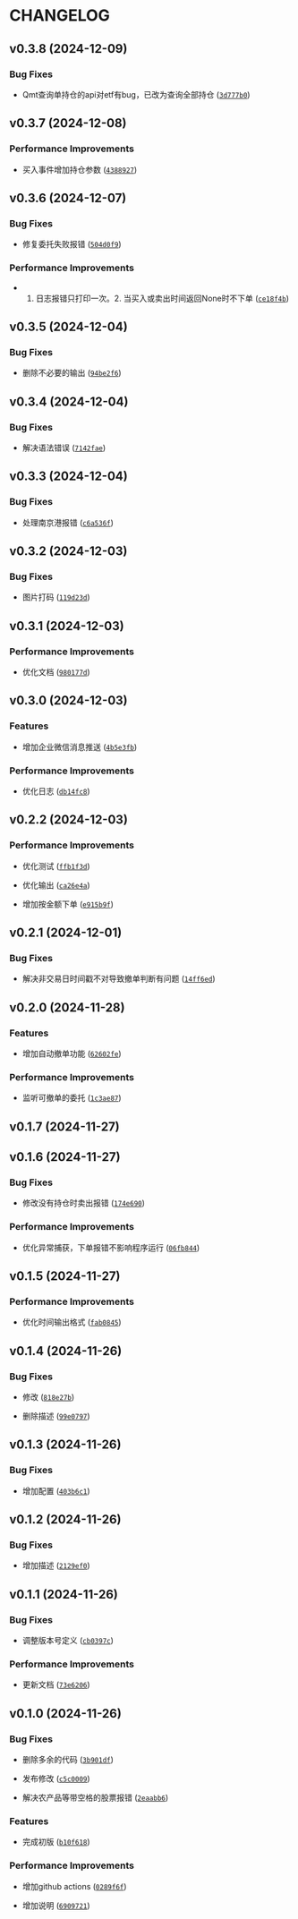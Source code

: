 # CHANGELOG


## v0.3.8 (2024-12-09)

### Bug Fixes

- Qmt查询单持仓的api对etf有bug，已改为查询全部持仓
  ([`3d777b0`](https://github.com/zsrl/tdxtrader/commit/3d777b06e663d1fa5f91264b6da405900921e3d1))


## v0.3.7 (2024-12-08)

### Performance Improvements

- 买入事件增加持仓参数
  ([`4388927`](https://github.com/zsrl/tdxtrader/commit/4388927e9878e59320d7f385d080245a9c6e8d4b))


## v0.3.6 (2024-12-07)

### Bug Fixes

- 修复委托失败报错
  ([`504d0f9`](https://github.com/zsrl/tdxtrader/commit/504d0f926a200e369f662653938ff2df1793b64e))

### Performance Improvements

- 1. 日志报错只打印一次。2. 当买入或卖出时间返回None时不下单
  ([`ce18f4b`](https://github.com/zsrl/tdxtrader/commit/ce18f4b7797681affdaa6592ad11072c22a9c477))


## v0.3.5 (2024-12-04)

### Bug Fixes

- 删除不必要的输出
  ([`94be2f6`](https://github.com/zsrl/tdxtrader/commit/94be2f6fa349f3d183a5745d4c199277a2985b4e))


## v0.3.4 (2024-12-04)

### Bug Fixes

- 解决语法错误
  ([`7142fae`](https://github.com/zsrl/tdxtrader/commit/7142fae663de6f735e6642b2806e3ae1d2356feb))


## v0.3.3 (2024-12-04)

### Bug Fixes

- 处理南京港报错
  ([`c6a536f`](https://github.com/zsrl/tdxtrader/commit/c6a536f3e1455de7aef932fa2e240dd7fc232686))


## v0.3.2 (2024-12-03)

### Bug Fixes

- 图片打码
  ([`119d23d`](https://github.com/zsrl/tdxtrader/commit/119d23d3c1f8f62273b7148ef1802956a14319a7))


## v0.3.1 (2024-12-03)

### Performance Improvements

- 优化文档
  ([`980177d`](https://github.com/zsrl/tdxtrader/commit/980177d2aa4a411dba9cecd205610b086ad7081c))


## v0.3.0 (2024-12-03)

### Features

- 增加企业微信消息推送
  ([`4b5e3fb`](https://github.com/zsrl/tdxtrader/commit/4b5e3fbec16f7aa75692d7e04f6175c70913a349))

### Performance Improvements

- 优化日志
  ([`db14fc8`](https://github.com/zsrl/tdxtrader/commit/db14fc8596b9ac3972e0d01c034780e786f36b79))


## v0.2.2 (2024-12-03)

### Performance Improvements

- 优化测试
  ([`ffb1f3d`](https://github.com/zsrl/tdxtrader/commit/ffb1f3d66ef7d28de432408a8e3cff4d070c69be))

- 优化输出
  ([`ca26e4a`](https://github.com/zsrl/tdxtrader/commit/ca26e4a67d2d2d943711e227697492b9ec43240b))

- 增加按金额下单
  ([`e915b9f`](https://github.com/zsrl/tdxtrader/commit/e915b9fda4873551a61ec3490432794eae5cd470))


## v0.2.1 (2024-12-01)

### Bug Fixes

- 解决非交易日时间戳不对导致撤单判断有问题
  ([`14ff6ed`](https://github.com/zsrl/tdxtrader/commit/14ff6ed36aee49f73767041ecc8187278cfeeec3))


## v0.2.0 (2024-11-28)

### Features

- 增加自动撤单功能
  ([`62602fe`](https://github.com/zsrl/tdxtrader/commit/62602fe5c59a0b9d7c577e312fb339da12ff334e))

### Performance Improvements

- 监听可撤单的委托
  ([`1c3ae87`](https://github.com/zsrl/tdxtrader/commit/1c3ae874824906fad6a7a353c879d95ca09c7337))


## v0.1.7 (2024-11-27)


## v0.1.6 (2024-11-27)

### Bug Fixes

- 修改没有持仓时卖出报错
  ([`174e690`](https://github.com/zsrl/tdxtrader/commit/174e69010a9b3c8912714452e431945ff819b13f))

### Performance Improvements

- 优化异常捕获，下单报错不影响程序运行
  ([`06fb844`](https://github.com/zsrl/tdxtrader/commit/06fb8449ea50d5a92158befe03a8afec43396c68))


## v0.1.5 (2024-11-27)

### Performance Improvements

- 优化时间输出格式
  ([`fab0845`](https://github.com/zsrl/tdxtrader/commit/fab0845c1b1556eab41f42d02d721f33cdc82034))


## v0.1.4 (2024-11-26)

### Bug Fixes

- 修改
  ([`818e27b`](https://github.com/zsrl/tdxtrader/commit/818e27b1ec45014201503210eeaa7c7b403d4f90))

- 删除描述
  ([`99e0797`](https://github.com/zsrl/tdxtrader/commit/99e0797f1e3827e5266343df20c5265f78214894))


## v0.1.3 (2024-11-26)

### Bug Fixes

- 增加配置
  ([`403b6c1`](https://github.com/zsrl/tdxtrader/commit/403b6c1ebeaa4bdd60490aeab29a1ee5330535b2))


## v0.1.2 (2024-11-26)

### Bug Fixes

- 增加描述
  ([`2129ef0`](https://github.com/zsrl/tdxtrader/commit/2129ef061731a9e281398427f6d0a92ea5efc920))


## v0.1.1 (2024-11-26)

### Bug Fixes

- 调整版本号定义
  ([`cb0397c`](https://github.com/zsrl/tdxtrader/commit/cb0397c29cc8a69f3a9219aab06d6f210a427330))

### Performance Improvements

- 更新文档
  ([`73e6206`](https://github.com/zsrl/tdxtrader/commit/73e62065e1423fe173d5d731069a160f7c9be9a8))


## v0.1.0 (2024-11-26)

### Bug Fixes

- 删除多余的代码
  ([`3b901df`](https://github.com/zsrl/tdxtrader/commit/3b901dfeefcc098a1117dd2d4ed24c52025db95f))

- 发布修改
  ([`c5c0009`](https://github.com/zsrl/tdxtrader/commit/c5c0009de9638c61ab5be8ade130c6bd95a29a48))

- 解决农产品等带空格的股票报错
  ([`2eaabb6`](https://github.com/zsrl/tdxtrader/commit/2eaabb6338d5031dc9354e8eb18196d315ce9c9f))

### Features

- 完成初版
  ([`b10f618`](https://github.com/zsrl/tdxtrader/commit/b10f618dad3eace3343276647c35e61e8d7beae2))

### Performance Improvements

- 增加github actions
  ([`0289f6f`](https://github.com/zsrl/tdxtrader/commit/0289f6f9cad40d138d852d85ac3cf36e376d87a5))

- 增加说明
  ([`6909721`](https://github.com/zsrl/tdxtrader/commit/690972115231a23d1091e47ee692de9977189082))

